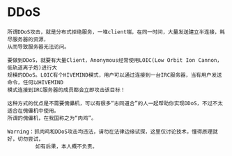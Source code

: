 # DDoS

    所谓DDoS攻击，就是分布式拒绝服务，一堆client端，在同一时间，大量发送建立半连接，耗尽服务器的资源，
    从而导致服务器无法访问。
    
    要做到DDoS，就要有大量Client，Anonymous经常使用LOIC(Low Orbit Ion Cannon，低轨道离子炮)进行大
    规模的DDoS。LOIC有个HIVEMIND模式，用户可以通过连接到一台IRC服务器，当有用户发送命令，任何以HIVEMIND
    模式连接到IRC服务器的成员都会立即攻击该目标！
    
    这种方式的优点是不需要傀儡机，可以有很多“志同道合”的人一起帮助你实现DDoS，不过不太适合在傀儡机中使用。
    所谓的傀儡机，在我国称之为“肉鸡”。
    
    Warning：抓肉鸡和DDoS攻击均违法，请勿在法律边缘试探，这里仅讨论技术，懂得原理就好，切勿尝试，
             如有后果，本人概不负责。